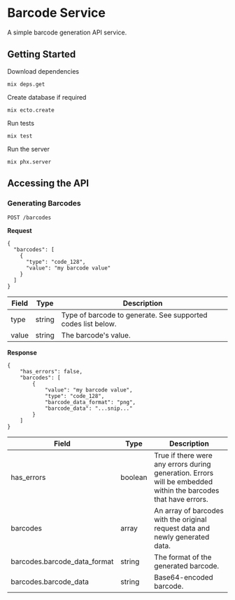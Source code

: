# Barcode Service

A simple barcode generation API service.

## Getting Started

Download dependencies

```
mix deps.get
```

Create database if required

```
mix ecto.create
```

Run tests

```
mix test
```

Run the server

```
mix phx.server
```

## Accessing the API

### Generating Barcodes
`POST /barcodes`

**Request**

```
{
  "barcodes": [
    {
      "type": "code_128",
      "value": "my barcode value"
    }
  ]
}
```

|Field|Type|Description|
|-----|----|-----------|
|type|string|Type of barcode to generate. See supported codes list below.|
|value|string|The barcode's value.|

**Response**

```
{
    "has_errors": false,
    "barcodes": [
        {
            "value": "my barcode value",
            "type": "code_128",
            "barcode_data_format": "png",
            "barcode_data": "...snip..."
        }
    ]
}
```

|Field|Type|Description|
|-----|----|-----------|
|has_errors|boolean|True if there were any errors during generation. Errors will be embedded within the barcodes that have errors.|
|barcodes|array|An array of barcodes with the original request data and newly generated data.|
|barcodes.barcode_data_format|string|The format of the generated barcode.|
|barcodes.barcode_data|string|Base64-encoded barcode.|